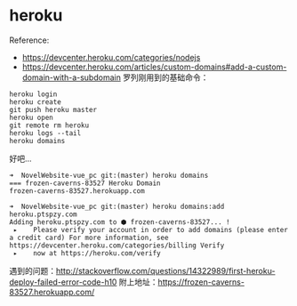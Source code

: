# heroku
 
Reference:
- https://devcenter.heroku.com/categories/nodejs
- https://devcenter.heroku.com/articles/custom-domains#add-a-custom-domain-with-a-subdomain
罗列刚用到的基础命令：
```
heroku login
heroku create
git push heroku master
heroku open
git remote rm heroku
heroku logs --tail
heroku domains
```
好吧...
```
➜  NovelWebsite-vue_pc git:(master) heroku domains
=== frozen-caverns-83527 Heroku Domain
frozen-caverns-83527.herokuapp.com

➜  NovelWebsite-vue_pc git:(master) heroku domains:add heroku.ptspzy.com
Adding heroku.ptspzy.com to ⬢ frozen-caverns-83527... !
 ▸    Please verify your account in order to add domains (please enter a credit card) For more information, see https://devcenter.heroku.com/categories/billing Verify
 ▸    now at https://heroku.com/verify

```
遇到的问题：http://stackoverflow.com/questions/14322989/first-heroku-deploy-failed-error-code-h10
附上地址：https://frozen-caverns-83527.herokuapp.com/